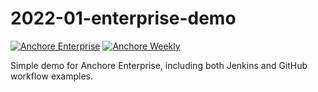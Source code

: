 # 2022-01-enterprise-demo

[![Anchore Enterprise](https://github.com/pvnovarese/2022-01-enterprise-demo/actions/workflows/anchore-enterprise.yaml/badge.svg)](https://github.com/pvnovarese/2022-01-enterprise-demo/actions/workflows/anchore-enterprise.yaml) [![Anchore Weekly](https://github.com/pvnovarese/2022-01-enterprise-demo/actions/workflows/anchore-weekly.yaml/badge.svg)](https://github.com/pvnovarese/2022-01-enterprise-demo/actions/workflows/anchore-weekly.yaml)

Simple demo for Anchore Enterprise, including both Jenkins and GitHub workflow examples. 
